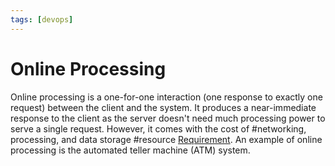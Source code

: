 ```yaml
---
tags: [devops]
---
```


# Online Processing

Online processing is a one-for-one interaction (one response to exactly one
request) between the client and the system. It produces a near-immediate
response to the client as the server doesn't need much processing power to serve
a single request. However, it comes with the cost of #networking, processing,
and data storage #resource [Requirement](202303251303.md). An example of online
processing is the automated teller machine (ATM) system.
